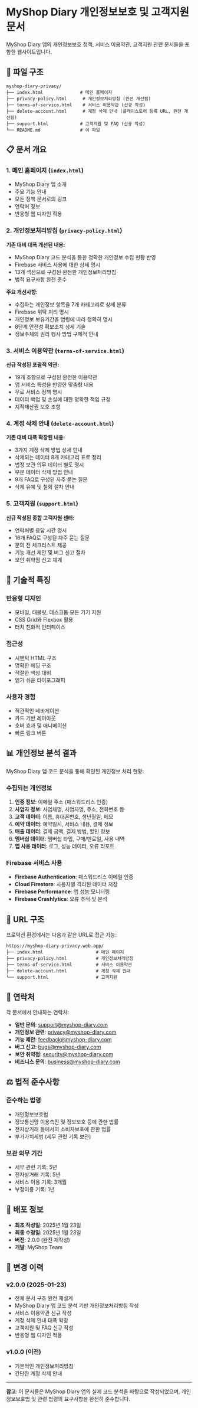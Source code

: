 # MyShop Diary 개인정보보호 및 고객지원 문서

MyShop Diary 앱의 개인정보보호 정책, 서비스 이용약관, 고객지원 관련 문서들을 포함한 웹사이트입니다.

## 📁 파일 구조

```
myshop-diary-privacy/
├── index.html              # 메인 홈페이지
├── privacy-policy.html      # 개인정보처리방침 (완전 개선됨)
├── terms-of-service.html    # 서비스 이용약관 (신규 작성)
├── delete-account.html      # 계정 삭제 안내 (플레이스토어 등록 URL, 완전 개선됨)
├── support.html            # 고객지원 및 FAQ (신규 작성)
└── README.md               # 이 파일
```

## 📋 문서 개요

### 1. 메인 홈페이지 (`index.html`)
- MyShop Diary 앱 소개
- 주요 기능 안내
- 모든 정책 문서로의 링크
- 연락처 정보
- 반응형 웹 디자인 적용

### 2. 개인정보처리방침 (`privacy-policy.html`)
**기존 대비 대폭 개선된 내용:**
- MyShop Diary 코드 분석을 통한 정확한 개인정보 수집 현황 반영
- Firebase 서비스 사용에 대한 상세 명시
- 13개 섹션으로 구성된 완전한 개인정보처리방침
- 법적 요구사항 완전 준수

**주요 개선사항:**
- 수집하는 개인정보 항목을 7개 카테고리로 상세 분류
- Firebase 위탁 처리 명시
- 개인정보 보유기간을 법령에 따라 정확히 명시
- 8단계 안전성 확보조치 상세 기술
- 정보주체의 권리 행사 방법 구체적 안내

### 3. 서비스 이용약관 (`terms-of-service.html`)
**신규 작성된 포괄적 약관:**
- 19개 조항으로 구성된 완전한 이용약관
- 앱 서비스 특성을 반영한 맞춤형 내용
- 무료 서비스 정책 명시
- 데이터 백업 및 손실에 대한 명확한 책임 규정
- 지적재산권 보호 조항

### 4. 계정 삭제 안내 (`delete-account.html`)
**기존 대비 대폭 확장된 내용:**
- 3가지 계정 삭제 방법 상세 안내
- 삭제되는 데이터 8개 카테고리 표로 정리
- 법정 보관 의무 데이터 별도 명시
- 부분 데이터 삭제 방법 안내
- 9개 FAQ로 구성된 자주 묻는 질문
- 삭제 유예 및 철회 절차 안내

### 5. 고객지원 (`support.html`)
**신규 작성된 종합 고객지원 센터:**
- 연락처별 응답 시간 명시
- 16개 FAQ로 구성된 자주 묻는 질문
- 문의 전 체크리스트 제공
- 기능 개선 제안 및 버그 신고 절차
- 보안 취약점 신고 체계

## 🔧 기술적 특징

### 반응형 디자인
- 모바일, 태블릿, 데스크톱 모든 기기 지원
- CSS Grid와 Flexbox 활용
- 터치 친화적 인터페이스

### 접근성
- 시맨틱 HTML 구조
- 명확한 헤딩 구조
- 적절한 색상 대비
- 읽기 쉬운 타이포그래피

### 사용자 경험
- 직관적인 네비게이션
- 카드 기반 레이아웃
- 호버 효과 및 애니메이션
- 빠른 링크 버튼

## 📊 개인정보 분석 결과

MyShop Diary 앱 코드 분석을 통해 확인된 개인정보 처리 현황:

### 수집되는 개인정보
1. **인증 정보**: 이메일 주소 (패스워드리스 인증)
2. **사업자 정보**: 사업체명, 사업자명, 주소, 전화번호 등
3. **고객 데이터**: 이름, 휴대폰번호, 생년월일, 메모
4. **예약 데이터**: 예약일시, 서비스 내용, 결제 정보
5. **매출 데이터**: 결제 금액, 결제 방법, 할인 정보
6. **멤버십 데이터**: 멤버십 타입, 구매/만료일, 사용 내역
7. **앱 사용 데이터**: 로그, 성능 데이터, 오류 리포트

### Firebase 서비스 사용
- **Firebase Authentication**: 패스워드리스 이메일 인증
- **Cloud Firestore**: 사용자별 격리된 데이터 저장
- **Firebase Performance**: 앱 성능 모니터링
- **Firebase Crashlytics**: 오류 추적 및 분석

## 🔗 URL 구조

프로덕션 환경에서는 다음과 같은 URL로 접근 가능:

```
https://myshop-diary-privacy.web.app/
├── index.html                    # 메인 페이지
├── privacy-policy.html           # 개인정보처리방침
├── terms-of-service.html         # 서비스 이용약관
├── delete-account.html           # 계정 삭제 안내
└── support.html                  # 고객지원
```

## 📧 연락처

각 문서에서 안내하는 연락처:

- **일반 문의**: support@myshop-diary.com
- **개인정보 관련**: privacy@myshop-diary.com
- **기능 제안**: feedback@myshop-diary.com
- **버그 신고**: bugs@myshop-diary.com
- **보안 취약점**: security@myshop-diary.com
- **비즈니스 문의**: business@myshop-diary.com

## ⚖️ 법적 준수사항

### 준수하는 법령
- 개인정보보호법
- 정보통신망 이용촉진 및 정보보호 등에 관한 법률
- 전자상거래 등에서의 소비자보호에 관한 법률
- 부가가치세법 (세무 관련 기록 보관)

### 보관 의무 기간
- 세무 관련 기록: 5년
- 전자상거래 기록: 5년
- 서비스 이용 기록: 3개월
- 부정이용 기록: 1년

## 🚀 배포 정보

- **최초 작성일**: 2025년 1월 23일
- **최종 수정일**: 2025년 1월 23일
- **버전**: 2.0.0 (완전 재작성)
- **개발**: MyShop Team

## 📝 변경 이력

### v2.0.0 (2025-01-23)
- 전체 문서 구조 완전 재설계
- MyShop Diary 앱 코드 분석 기반 개인정보처리방침 작성
- 서비스 이용약관 신규 작성
- 계정 삭제 안내 대폭 확장
- 고객지원 및 FAQ 신규 작성
- 반응형 웹 디자인 적용

### v1.0.0 (이전)
- 기본적인 개인정보처리방침
- 간단한 계정 삭제 안내

---

**참고**: 이 문서들은 MyShop Diary 앱의 실제 코드 분석을 바탕으로 작성되었으며, 개인정보보호법 및 관련 법령의 요구사항을 완전히 준수합니다.